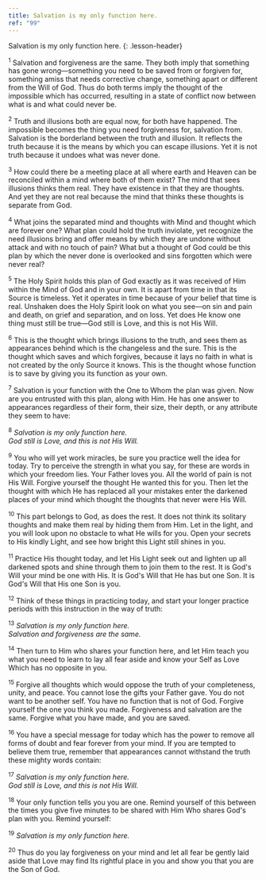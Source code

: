 ```yaml
---
title: Salvation is my only function here.
ref: "99"
---
```


Salvation is my only function here.
{: .lesson-header}

<sup>1</sup> Salvation and forgiveness are the same. They both imply
that something has gone wrong—something you need to be saved from or
forgiven for, something amiss that needs corrective change, something
apart or different from the Will of God. Thus do both terms imply the
thought of the impossible which has occurred, resulting in a state of
conflict now between what is and what could never be.

<sup>2</sup> Truth and illusions both are equal now, for both have
happened. The impossible becomes the thing you need forgiveness for,
salvation from. Salvation is the borderland between the truth and
illusion. It reflects the truth because it is the means by which you can
escape illusions. Yet it is not truth because it undoes what was never
done.

<sup>3</sup> How could there be a meeting place at all where earth and
Heaven can be reconciled within a mind where both of them exist? The
mind that sees illusions thinks them real. They have existence in that
they are thoughts. And yet they are not real because the mind that
thinks these thoughts is separate from God.

<sup>4</sup> What joins the separated mind and thoughts with Mind and
thought which are forever one? What plan could hold the truth inviolate,
yet recognize the need illusions bring and offer means by which they are
undone without attack and with no touch of pain? What but a thought of
God could be this plan by which the never done is overlooked and sins
forgotten which were never real?

<sup>5</sup> The Holy Spirit holds this plan of God exactly as it was
received of Him within the Mind of God and in your own. It is apart from
time in that its Source is timeless. Yet it operates in time because of
your belief that time is real. Unshaken does the Holy Spirit look on
what you see—on sin and pain and death, on grief and separation, and on
loss. Yet does He know one thing must still be true—God still is Love,
and this is not His Will.

<sup>6</sup> This is the thought which brings illusions to the truth,
and sees them as appearances behind which is the changeless and the
sure. This is the thought which saves and which forgives, because it
lays no faith in what is not created by the only Source it knows. This
is the thought whose function is to save by giving you its function as
your own.

<sup>7</sup> Salvation is your function with the One to Whom the plan
was given. Now are you entrusted with this plan, along with Him. He has
one answer to appearances regardless of their form, their size, their
depth, or any attribute they seem to have:

<sup>8</sup> *Salvation is my only function here.<br/>
God still is Love, and this is not His Will.*

<sup>9</sup> You who will yet work miracles, be sure you practice well
the idea for today. Try to perceive the strength in what you say, for
these are words in which your freedom lies. Your Father loves you. All
the world of pain is not His Will. Forgive yourself the thought He
wanted this for you. Then let the thought with which He has replaced all
your mistakes enter the darkened places of your mind which thought the
thoughts that never were His Will.

<sup>10</sup> This part belongs to God, as does the rest. It does not
think its solitary thoughts and make them real by hiding them from Him.
Let in the light, and you will look upon no obstacle to what He wills
for you. Open your secrets to His kindly Light, and see how bright this
Light still shines in you.

<sup>11</sup> Practice His thought today, and let His Light seek out and
lighten up all darkened spots and shine through them to join them to the
rest. It is God's Will your mind be one with His. It is God's Will that
He has but one Son. It is God's Will that His one Son is you.

<sup>12</sup> Think of these things in practicing today, and start your
longer practice periods with this instruction in the way of truth:

<sup>13</sup> *Salvation is my only function here.<br/>
Salvation and forgiveness are the same.*

<sup>14</sup> Then turn to Him who shares your function here, and let
Him teach you what you need to learn to lay all fear aside and know your
Self as Love Which has no opposite in you.

<sup>15</sup> Forgive all thoughts which would oppose the truth of your
completeness, unity, and peace. You cannot lose the gifts your Father
gave. You do not want to be another self. You have no function that is
not of God. Forgive yourself the one you think you made. Forgiveness and
salvation are the same. Forgive what you have made, and you are saved.

<sup>16</sup> You have a special message for today which has the power
to remove all forms of doubt and fear forever from your mind. If you are
tempted to believe them true, remember that appearances cannot withstand
the truth these mighty words contain:

<sup>17</sup> *Salvation is my only function here.<br/>
God still is Love, and this is not His Will.*  

<sup>18</sup> Your only function tells you you are one. Remind yourself
of this between the times you give five minutes to be shared with Him
Who shares God's plan with you. Remind yourself:

<sup>19</sup> *Salvation is my only function here.*

<sup>20</sup> Thus do you lay forgiveness on your mind and let all fear
be gently laid aside that Love may find Its rightful place in you and
show you that you are the Son of God.

